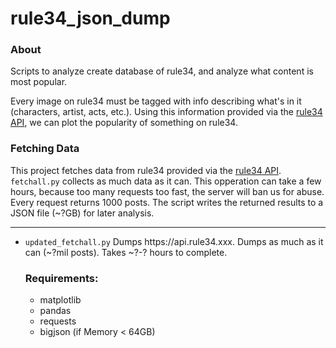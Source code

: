 # rule34_json_dump
<h3><b>About</b></h3>
Scripts to analyze create database of rule34, and analyze what content is most popular.<br>

Every image on rule34 must be tagged with info describing what's in it (characters, artist, acts, etc.). Using this information provided via the <a href="https://api.rule34.xxx/">rule34 API</a>, we can plot the popularity of something on rule34.

<h3><b>Fetching Data</b></h3>
This project fetches data from rule34 provided via the <a href="https://api.rule34.xxx/">rule34 API</a>. <code>fetchall.py</code> collects as much data as it can. This opperation can take a few hours, because too many requests too fast, the server will ban us for abuse. Every request returns 1000 posts. The script writes the returned results to a JSON file (~?GB) for later analysis.

<hr>
<ul>
  <li><code>updated_fetchall.py</code> Dumps https://api.rule34.xxx. Dumps as much as it can (~?mil posts). Takes ~?-? hours to complete.<br>

<h3><b>Requirements:</b></h3>
<ul>
  <li>matplotlib</li>
  <li>pandas</li>
  <li>requests</li>
  <li>bigjson (if Memory < 64GB)</li>
</ul>
